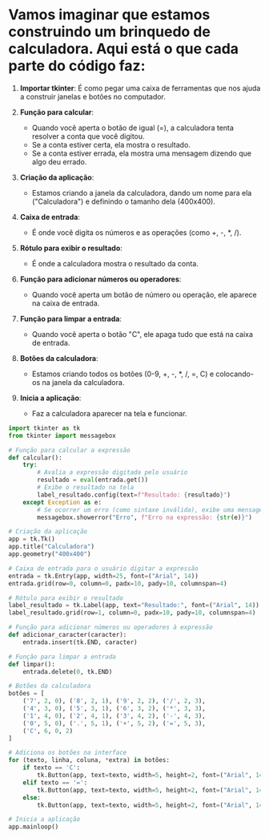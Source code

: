 # Vamos imaginar que estamos construindo um brinquedo de calculadora. Aqui está o que cada parte do código faz:

1. **Importar tkinter**: É como pegar uma caixa de ferramentas que nos ajuda a construir janelas e botões no computador.

2. **Função para calcular**:
   - Quando você aperta o botão de igual (=), a calculadora tenta resolver a conta que você digitou.
   - Se a conta estiver certa, ela mostra o resultado.
   - Se a conta estiver errada, ela mostra uma mensagem dizendo que algo deu errado.

3. **Criação da aplicação**:
   - Estamos criando a janela da calculadora, dando um nome para ela ("Calculadora") e definindo o tamanho dela (400x400).

4. **Caixa de entrada**:
   - É onde você digita os números e as operações (como +, -, *, /).

5. **Rótulo para exibir o resultado**:
   - É onde a calculadora mostra o resultado da conta.

6. **Função para adicionar números ou operadores**:
   - Quando você aperta um botão de número ou operação, ele aparece na caixa de entrada.

7. **Função para limpar a entrada**:
   - Quando você aperta o botão "C", ele apaga tudo que está na caixa de entrada.

8. **Botões da calculadora**:
   - Estamos criando todos os botões (0-9, +, -, *, /, =, C) e colocando-os na janela da calculadora.

9. **Inicia a aplicação**:
   - Faz a calculadora aparecer na tela e funcionar.

```python
import tkinter as tk
from tkinter import messagebox

# Função para calcular a expressão
def calcular():
    try:
        # Avalia a expressão digitada pelo usuário
        resultado = eval(entrada.get())
        # Exibe o resultado na tela
        label_resultado.config(text=f"Resultado: {resultado}")
    except Exception as e:
        # Se ocorrer um erro (como sintaxe inválida), exibe uma mensagem de erro
        messagebox.showerror("Erro", f"Erro na expressão: {str(e)}")

# Criação da aplicação
app = tk.Tk()
app.title("Calculadora")
app.geometry("400x400")

# Caixa de entrada para o usuário digitar a expressão
entrada = tk.Entry(app, width=25, font=("Arial", 14))
entrada.grid(row=0, column=0, padx=10, pady=10, columnspan=4)

# Rótulo para exibir o resultado
label_resultado = tk.Label(app, text="Resultado:", font=("Arial", 14))
label_resultado.grid(row=1, column=0, padx=10, pady=10, columnspan=4)

# Função para adicionar números ou operadores à expressão
def adicionar_caracter(caracter):
    entrada.insert(tk.END, caracter)

# Função para limpar a entrada
def limpar():
    entrada.delete(0, tk.END)

# Botões da calculadora
botões = [
    ('7', 2, 0), ('8', 2, 1), ('9', 2, 2), ('/', 2, 3),
    ('4', 3, 0), ('5', 3, 1), ('6', 3, 2), ('*', 3, 3),
    ('1', 4, 0), ('2', 4, 1), ('3', 4, 2), ('-', 4, 3),
    ('0', 5, 0), ('.', 5, 1), ('+', 5, 2), ('=', 5, 3),
    ('C', 6, 0, 2)
]

# Adiciona os botões na interface
for (texto, linha, coluna, *extra) in botões:
    if texto == 'C':
        tk.Button(app, text=texto, width=5, height=2, font=("Arial", 14), command=limpar).grid(row=linha, column=coluna, columnspan=2)
    elif texto == '=':
        tk.Button(app, text=texto, width=5, height=2, font=("Arial", 14), command=calcular).grid(row=linha, column=coluna)
    else:
        tk.Button(app, text=texto, width=5, height=2, font=("Arial", 14), command=lambda t=texto: adicionar_caracter(t)).grid(row=linha, column=coluna)

# Inicia a aplicação
app.mainloop()
